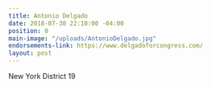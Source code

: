 ```yaml
---
title: Antonio Delgado
date: 2018-07-30 22:10:00 -04:00
position: 0
main-image: "/uploads/AntonioDelgado.jpg"
endorsements-link: https://www.delgadoforcongress.com/
layout: post
---
```


New York District 19